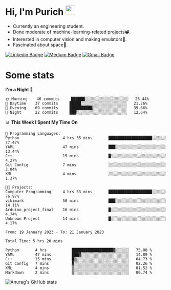 <h1 align="left">Hi, I'm Purich
<img src="https://media.giphy.com/media/hvRJCLFzcasrR4ia7z/giphy.gif" width="30px"/></h1>

* Currently an engineering student.
* Done moderate of machine-learning-related projects:film_projector:.
* Interested in computer vision and making emulators:space_invader:.
* Fascinated about space:milky_way:.

[![Linkedin Badge](https://img.shields.io/badge/-Purich-blue?style=flat-square&logo=Linkedin&logoColor=white&link=https://www.linkedin.com/in/purich-siritip-16b3b3255/)](https://www.linkedin.com/in/purich-siritip-16b3b3255) [![Medium Badge](https://img.shields.io/badge/-@purich-gray?style=flat-square&labelColor=000000&logo=Medium&link=https://medium.com/@phuritsiritip)](https://medium.com/@phuritsiritip)
[![Gmail Badge](https://img.shields.io/badge/-mark.phurit@gmail.com-c14438?style=flat-square&logo=Gmail&logoColor=white&link=mailto:mark.phurit@gmail.com)](mailto:mark.phurit@gmail.com)

# Some stats

<!--START_SECTION:waka-->
**I'm a Night 🦉** 

```text
🌞 Morning    46 commits     ██████░░░░░░░░░░░░░░░░░░░   26.44% 
🌆 Daytime    37 commits     █████░░░░░░░░░░░░░░░░░░░░   21.26% 
🌃 Evening    69 commits     ██████████░░░░░░░░░░░░░░░   39.66% 
🌙 Night      22 commits     ███░░░░░░░░░░░░░░░░░░░░░░   12.64%

```


📊 **This Week I Spent My Time On** 

```text
💬 Programming Languages: 
Python                   4 hrs 35 mins       ███████████████████░░░░░░   77.47% 
YAML                     47 mins             ███░░░░░░░░░░░░░░░░░░░░░░   13.44% 
C++                      15 mins             █░░░░░░░░░░░░░░░░░░░░░░░░   4.27% 
Git Config               7 mins              ░░░░░░░░░░░░░░░░░░░░░░░░░   2.04% 
XML                      4 mins              ░░░░░░░░░░░░░░░░░░░░░░░░░   1.37%

🐱‍💻 Projects: 
Computer Programming     4 hrs 33 mins       ███████████████████░░░░░░   76.97% 
vikimark                 50 mins             ███░░░░░░░░░░░░░░░░░░░░░░   14.11% 
Arduino_project_final    16 mins             █░░░░░░░░░░░░░░░░░░░░░░░░   4.74% 
Unknown Project          14 mins             █░░░░░░░░░░░░░░░░░░░░░░░░   4.17%

```


<!--END_SECTION:waka-->

<!--START_SECTION:waka-simple-->

```text
From: 19 January 2023 - To: 21 January 2023

Total Time: 5 hrs 20 mins

Python       4 hrs           ██████████████████▓░░░░░░   75.08 %
YAML         47 mins         ███▓░░░░░░░░░░░░░░░░░░░░░   14.89 %
C++          15 mins         █▒░░░░░░░░░░░░░░░░░░░░░░░   04.73 %
Git Config   7 mins          ▓░░░░░░░░░░░░░░░░░░░░░░░░   02.26 %
XML          4 mins          ▒░░░░░░░░░░░░░░░░░░░░░░░░   01.52 %
Markdown     2 mins          ▒░░░░░░░░░░░░░░░░░░░░░░░░   00.74 %
```

<!--END_SECTION:waka-simple-->

![Anurag's GitHub stats](https://github-readme-stats.vercel.app/api?username=vikimark&show_icons=true&theme=gruvbox_light)

<!--
**vikimark/vikimark** is a ✨ _special_ ✨ repository because its `README.md` (this file) appears on your GitHub profile.

Here are some ideas to get you started:

- 🔭 I’m currently working on ...
- 🌱 I’m currently learning ...
- 👯 I’m looking to collaborate on ...
- 🤔 I’m looking for help with ...
- 💬 Ask me about ...
- 📫 How to reach me: ...
- 😄 Pronouns: ...
- ⚡ Fun fact: ...
-->
